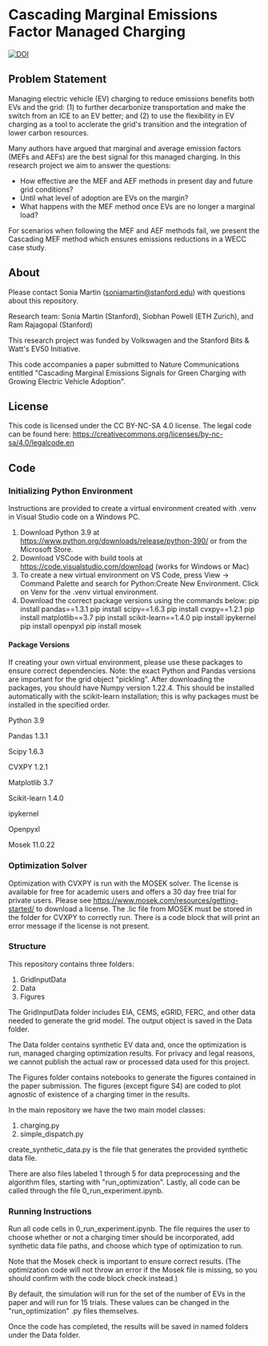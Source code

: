 # Cascading Marginal Emissions Factor Managed Charging

[![DOI](https://zenodo.org/badge/DOI/10.5281/zenodo.14775063.svg)](https://doi.org/10.5281/zenodo.14775063)

## Problem Statement

Managing electric vehicle (EV) charging to reduce emissions benefits both EVs and the grid: (1) to further decarbonize transportation and make the switch from an ICE to an EV better; and (2) to use the flexibility in EV charging as a tool to acclerate the grid's transition and the integration of lower carbon resources. 

Many authors have argued that marginal and average emission factors (MEFs and AEFs) are the best signal for this managed charging. In this research project we aim to answer the questions: 
- How effective are the MEF and AEF methods in present day and future grid conditions?
- Until what level of adoption are EVs on the margin? 
- What happens with the MEF method once EVs are no longer a marginal load? 

For scenarios when following the MEF and AEF methods fail, we present the Cascading MEF method which ensures emissions reductions in a WECC case study.

## About

Please contact Sonia Martin (soniamartin@stanford.edu) with questions about this repository. 

Research team: Sonia Martin (Stanford), Siobhan Powell (ETH Zurich), and Ram Rajagopal (Stanford) 

This research project was funded by Volkswagen and the Stanford Bits & Watt's EV50 Initiative. 

This code accompanies a paper submitted to Nature Communications entitled "Cascading Marginal Emissions Signals for Green Charging with Growing Electric Vehicle Adoption".

## License 

This code is licensed under the CC BY-NC-SA 4.0 license. The legal code can be found here: https://creativecommons.org/licenses/by-nc-sa/4.0/legalcode.en

## Code

### Initializing Python Environment

Instructions are provided to create a virtual environment created with .venv in Visual Studio code on a Windows PC.

1) Download Python 3.9 at https://www.python.org/downloads/release/python-390/ or from the Microsoft Store.
2) Download VSCode with build tools at https://code.visualstudio.com/download (works for Windows or Mac)
3) To create a new virtual environment on VS Code, press View -> Command Palette and search for Python:Create New Environment. Click on Venv for the .venv virtual environment. 
4) Download the correct package versions using the commands below:
pip install pandas==1.3.1
pip install scipy==1.6.3
pip install cvxpy==1.2.1
pip install matplotlib==3.7
pip install scikit-learn==1.4.0
pip install ipykernel
pip install openpyxl
pip install mosek

#### Package Versions

If creating your own virtual environment, please use these packages to ensure correct dependencies. Note: the exact Python and Pandas versions are important for the grid object "pickling". After downloading the packages, you should have Numpy version 1.22.4. This should be installed automatically with the scikit-learn installation; this is why packages must be installed in the specified order.

Python 3.9

Pandas 1.3.1

Scipy 1.6.3

CVXPY 1.2.1

Matplotlib 3.7

Scikit-learn 1.4.0

ipykernel

Openpyxl

Mosek 11.0.22

### Optimization Solver

Optimization with CVXPY is run with the MOSEK solver. The license is available for free for academic users and offers a 30 day free trial for private users. Please see https://www.mosek.com/resources/getting-started/ to download a license. The .lic file from MOSEK must be stored in the folder for CVXPY to correctly run. There is a code block that will print an error message if the license is not present. 


### Structure

This repository contains three folders: 
1. GridInputData
2. Data
3. Figures

The GridInputData folder includes EIA, CEMS, eGRID, FERC, and other data needed to generate the grid model. The output object is saved in the Data folder.

The Data folder contains synthetic EV data and, once the optimization is run, managed charging optimization results. For privacy and legal reasons, we cannot publish the actual raw or processed data used for this project.
 
The Figures folder contains notebooks to generate the figures contained in the paper submission. The figures (except figure S4) are coded to plot agnostic of existence of a charging timer in the results.

In the main repository we have the two main model classes: 
1. charging.py
2. simple_dispatch.py

create_synthetic_data.py is the file that generates the provided synthetic data file.

There are also files labeled 1 through 5 for data preprocessing and the algorithm files, starting with "run_optimization". Lastly, all code can be called through the file 0_run_experiment.ipynb.

### Running Instructions

Run all code cells in 0_run_experiment.ipynb. The file requires the user to choose whether or not a charging timer should be incorporated, add synthetic data file paths, and choose which type of optimization to run.

Note that the Mosek check is important to ensure correct results. (The optimization code will not throw an error if the Mosek file is missing, so you should confirm with the code block check instead.)

By default, the simulation will run for the set of the number of EVs in the paper and will run for 15 trials. These values can be changed in the "run_optimization" .py files themselves.

Once the code has completed, the results will be saved in named folders under the Data folder.

